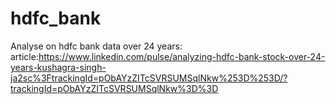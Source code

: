 # hdfc_bank
Analyse on hdfc bank data over 24 years:
article:https://www.linkedin.com/pulse/analyzing-hdfc-bank-stock-over-24-years-kushagra-singh-ja2sc%3FtrackingId=pObAYzZITcSVRSUMSqlNkw%253D%253D/?trackingId=pObAYzZITcSVRSUMSqlNkw%3D%3D
